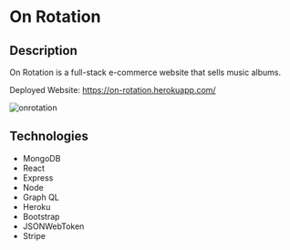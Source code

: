 # On Rotation

## Description

On Rotation is a full-stack e-commerce website that sells music albums.

Deployed Website: https://on-rotation.herokuapp.com/

![onrotation](https://user-images.githubusercontent.com/82436559/139594115-e587e973-ae33-4d7f-81b0-6503ff3b281e.jpg)

## Technologies

- MongoDB
- React
- Express
- Node
- Graph QL
- Heroku
- Bootstrap
- JSONWebToken
- Stripe





